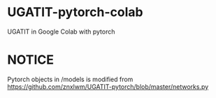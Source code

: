 # UGATIT-pytorch-colab
UGATIT in Google Colab with pytorch

# NOTICE
Pytorch objects in /models is modified from https://github.com/znxlwm/UGATIT-pytorch/blob/master/networks.py
